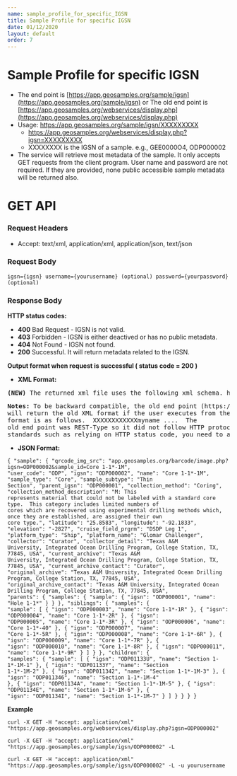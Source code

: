 ```yaml
---
name: sample_profile_for_specific_IGSN
title: Sample Profile for specific IGSN
date: 01/12/2020
layout: default
order: 7
---
```


# Sample Profile for specific IGSN
- The end point is [https://app.geosamples.org/sample/igsn](https://app.geosamples.org/sample/igsn) or The old end point is [https://app.geosamples.org/webservices/display.php](https://app.geosamples.org/webservices/display.php)
- Usage: https://app.geosamples.org/sample/igsn/XXXXXXXXX
  - https://app.geosamples.org/webservices/display.php?igsn=XXXXXXXXX
  - XXXXXXXX is the IGSN of a sample. e.g., GEE0000O4, ODP000002
- The service will retrieve most metadata of the sample. It only accepts GET requests from the client program. User name and password are not required. If they are provided, none public accessible sample metadata will be returned also.

# GET API
### Request Headers
- Accept: text/xml, application/xml, application/json, text/json
### Request Body

```
igsn={igsn} username={yourusername} (optional) password={yourpassword} (optional)
```

### Response Body
**HTTP status codes:**
- **400** Bad Request -  IGSN is not valid.
- **403** Forbidden - IGSN is either deactived or has no public metadata.
- **404** Not Found - IGSN not found.
- **200** Successful. It will return metadata related to the IGSN.

**Output format when request is successful ( status code = 200 )**
- **XML Format:**

<pre>
<b>(NEW)</b> The returned xml file uses the following xml schema. https://app.geosamples.org/4.0/downloadSample.xsd
</pre>

<pre>
<b>Notes:</b> To be backward compatible, the old end point (https://app.geosamples.org/webservices/display.php?igsn=XXXXXXXXX)
will return the old XML format if the user executes from the browser or sends ACCEPT header with 'text/html'. The old
format is as follows. <results> <user_code>XXX</user_code><igsn>XXXXXXXXX</igsn><name>myname</name> .... </results> The
old end point was REST-Type so it did not follow HTTP protocol standards. If your client program used any HTTP
standards such as relying on HTTP status code, you need to adjust them according to the current documentation.
</pre>

- **JSON Format:**

```
{ "sample": { "qrcode_img_src": "app.geosamples.org/barcode/image.php?igsn=ODP000002&sample_id=Core 1-1*-1M",
"user_code": "ODP", "igsn": "ODP000002", "name": "Core 1-1*-1M", "sample_type": "Core", "sample_subtype": "Thin
Section", "parent_igsn": "ODP000001", "collection_method": "Coring", "collection_method_description": "M: This
represents material that could not be labeled with a standard core type.  This category includes limited numbers of
cores which are recovered using experimental drilling methods which, once they are established, are assigned their own
core type.", "latitude": "25.8583", "longitude": "-92.1833", "elevation": "-2827", "cruise_field_prgrm": "DSDP Leg 1",
"platform_type": "Ship", "platform_name": "Glomar Challenger", "collector": "Curator", "collector_detail": "Texas A&M
University, Integrated Ocean Drilling Program, College Station, TX, 77845, USA", "current_archive": "Texas A&M
University, Integrated Ocean Drilling Program, College Station, TX, 77845, USA", "current_archive_contact": "Curator",
"original_archive": "Texas A&M University, Integrated Ocean Drilling Program, College Station, TX, 77845, USA",
"original_archive_contact": "Texas A&M University, Integrated Ocean Drilling Program, College Station, TX, 77845, USA",
"parents": { "samples": { "sample": { "igsn": "ODP000001", "name": "Hole 1-1*" } } }, "siblings": { "samples": {
"sample": [ { "igsn": "ODP000003", "name": "Core 1-1*-1R" }, { "igsn": "ODP000004", "name": "Core 1-1*-2R" }, { "igsn":
"ODP000005", "name": "Core 1-1*-3R" }, { "igsn": "ODP000006", "name": "Core 1-1*-40" }, { "igsn": "ODP000007", "name":
"Core 1-1*-5R" }, { "igsn": "ODP000008", "name": "Core 1-1*-6R" }, { "igsn": "ODP000009", "name": "Core 1-1*-7R" }, {
"igsn": "ODP000010", "name": "Core 1-1*-8R" }, { "igsn": "ODP000011", "name": "Core 1-1*-9R" } ] } }, "children": {
"samples": { "sample": [ { "igsn": "ODP01133U", "name": "Section 1-1*-1M-1" }, { "igsn": "ODP01133Y", "name": "Section
1-1*-1M-2" }, { "igsn": "ODP011342", "name": "Section 1-1*-1M-3" }, { "igsn": "ODP011346", "name": "Section 1-1*-1M-4"
}, { "igsn": "ODP01134A", "name": "Section 1-1*-1M-5" }, { "igsn": "ODP01134E", "name": "Section 1-1*-1M-6" }, {
"igsn": "ODP01134I", "name": "Section 1-1*-1M-7" } ] } } } }
```

**Example**

```
curl -X GET -H "accept: application/xml" "https://app.geosamples.org/webservices/display.php?igsn=ODP000002"
```

```
curl -X GET -H "accept: application/xml" "https://app.geosamples.org/sample/igsn/ODP000002" -L
```

```
curl -X GET -H "accept: application/xml" "https://app.geosamples.org/sample/igsn/ODP000002" -L -u yourusername
```
